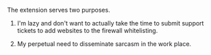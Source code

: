 The extension serves two purposes.

1) I'm lazy and don't want to actually take the time to submit support tickets to add websites to the firewall whitelisting. 

2) My perpetual need to disseminate sarcasm in the work place.